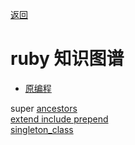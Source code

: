 [返回](/ruby/index)

# ruby 知识图谱


* [原编程](/ruby/doc/meta-programming)



super [ancestors](ancestors) <br>
[extend include prepend](extend-include-prepend)<br>
[singleton_class](https://ruby-china.org/topics/35350)<br>